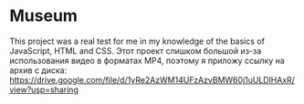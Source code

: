 # Museum
This project was a real test for me in my knowledge of the basics of JavaScript, HTML and CSS.
Этот проект слишком большой из-за использования видео в форматах MP4, поэтому я приложу ссылку на архив с диска:
https://drive.google.com/file/d/1yRe2AzWM14UFzAzvBMW60j1uULDlHAxR/view?usp=sharing
